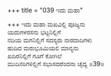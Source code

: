+++
title = "039 ಇದು ಮಹಾ"

+++
ಇದು ಮಹಾ ಮಖವಿಲ್ಲಿ ಪೂಜ್ಯನು  
ಯದುಗಳರಸನು ಭಟ್ಟನಿಲ್ಲಿಗೆ  
ನದಿಯ ಮಗನಿಲ್ಲಿಗೆ ಸದಸ್ಯರು ನಾರದಾದಿಗಳು  
ಹುದಿದ ಮರುಭೂಮಿಯಲಿ ಮಾನ್ಯನು  
ಖದಿರನಿಲ್ಲಿಗೆ ಗೂಗೆ ಕೋಗಿಲೆ  
ಮುದಿನರಿಗಳಿಲ್ಲಿಗೆ ಸಭಾಸದರೆಂದನಾ ಚೈದ್ಯ    ॥39॥